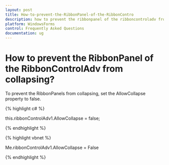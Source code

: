 ```yaml
---
layout: post
title: How-to-prevent-the-RibbonPanel-of-the-RibbonContro
description: how to prevent the ribbonpanel of the ribboncontroladv from collapsing?
platform: WindowsForms
control: Frequently Asked Questions
documentation: ug
---
```


# How to prevent the RibbonPanel of the RibbonControlAdv from collapsing?

To prevent the RibbonPanels from collapsing, set the AllowCollapse property to false.

{% highlight c# %}

this.ribbonControlAdv1.AllowCollapse = false;

{% endhighlight  %}

{% highlight vbnet %}

Me.ribbonControlAdv1.AllowCollapse = False

{% endhighlight  %}


